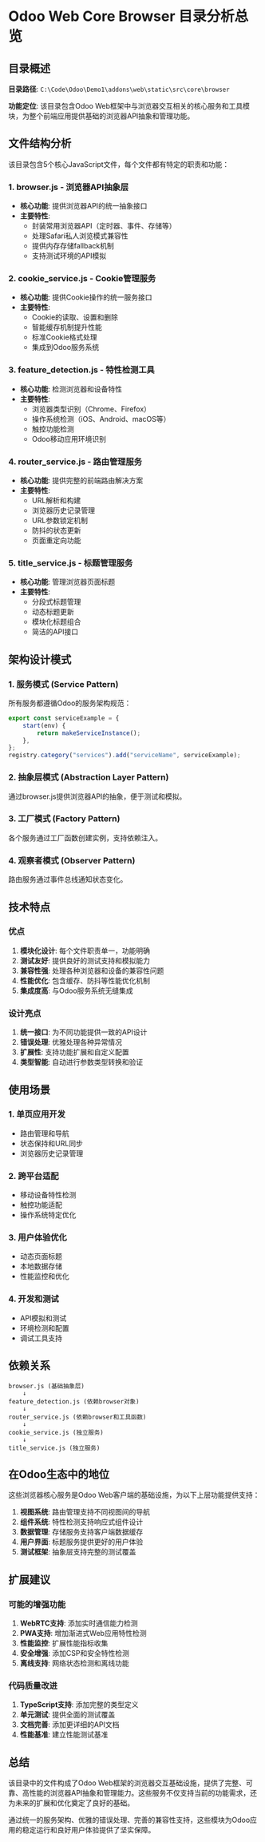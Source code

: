 # Odoo Web Core Browser 目录分析总览

## 目录概述

**目录路径**: `C:\Code\Odoo\Demo1\addons\web\static\src\core\browser`

**功能定位**: 该目录包含Odoo Web框架中与浏览器交互相关的核心服务和工具模块，为整个前端应用提供基础的浏览器API抽象和管理功能。

## 文件结构分析

该目录包含5个核心JavaScript文件，每个文件都有特定的职责和功能：

### 1. browser.js - 浏览器API抽象层
- **核心功能**: 提供浏览器API的统一抽象接口
- **主要特性**: 
  - 封装常用浏览器API（定时器、事件、存储等）
  - 处理Safari私人浏览模式兼容性
  - 提供内存存储fallback机制
  - 支持测试环境的API模拟

### 2. cookie_service.js - Cookie管理服务
- **核心功能**: 提供Cookie操作的统一服务接口
- **主要特性**:
  - Cookie的读取、设置和删除
  - 智能缓存机制提升性能
  - 标准Cookie格式处理
  - 集成到Odoo服务系统

### 3. feature_detection.js - 特性检测工具
- **核心功能**: 检测浏览器和设备特性
- **主要特性**:
  - 浏览器类型识别（Chrome、Firefox）
  - 操作系统检测（iOS、Android、macOS等）
  - 触控功能检测
  - Odoo移动应用环境识别

### 4. router_service.js - 路由管理服务
- **核心功能**: 提供完整的前端路由解决方案
- **主要特性**:
  - URL解析和构建
  - 浏览器历史记录管理
  - URL参数锁定机制
  - 防抖的状态更新
  - 页面重定向功能

### 5. title_service.js - 标题管理服务
- **核心功能**: 管理浏览器页面标题
- **主要特性**:
  - 分段式标题管理
  - 动态标题更新
  - 模块化标题组合
  - 简洁的API接口

## 架构设计模式

### 1. 服务模式 (Service Pattern)
所有服务都遵循Odoo的服务架构规范：
```javascript
export const serviceExample = {
    start(env) {
        return makeServiceInstance();
    },
};
registry.category("services").add("serviceName", serviceExample);
```

### 2. 抽象层模式 (Abstraction Layer Pattern)
通过browser.js提供浏览器API的抽象，便于测试和模拟。

### 3. 工厂模式 (Factory Pattern)
各个服务通过工厂函数创建实例，支持依赖注入。

### 4. 观察者模式 (Observer Pattern)
路由服务通过事件总线通知状态变化。

## 技术特点

### 优点
1. **模块化设计**: 每个文件职责单一，功能明确
2. **测试友好**: 提供良好的测试支持和模拟能力
3. **兼容性强**: 处理各种浏览器和设备的兼容性问题
4. **性能优化**: 包含缓存、防抖等性能优化机制
5. **集成度高**: 与Odoo服务系统无缝集成

### 设计亮点
1. **统一接口**: 为不同功能提供一致的API设计
2. **错误处理**: 优雅处理各种异常情况
3. **扩展性**: 支持功能扩展和自定义配置
4. **类型智能**: 自动进行参数类型转换和验证

## 使用场景

### 1. 单页应用开发
- 路由管理和导航
- 状态保持和URL同步
- 浏览器历史记录管理

### 2. 跨平台适配
- 移动设备特性检测
- 触控功能适配
- 操作系统特定优化

### 3. 用户体验优化
- 动态页面标题
- 本地数据存储
- 性能监控和优化

### 4. 开发和测试
- API模拟和测试
- 环境检测和配置
- 调试工具支持

## 依赖关系

```
browser.js (基础抽象层)
    ↓
feature_detection.js (依赖browser对象)
    ↓
router_service.js (依赖browser和工具函数)
    ↓
cookie_service.js (独立服务)
    ↓
title_service.js (独立服务)
```

## 在Odoo生态中的地位

这些浏览器核心服务是Odoo Web客户端的基础设施，为以下上层功能提供支持：

1. **视图系统**: 路由管理支持不同视图间的导航
2. **组件系统**: 特性检测支持响应式组件设计
3. **数据管理**: 存储服务支持客户端数据缓存
4. **用户界面**: 标题服务提供更好的用户体验
5. **测试框架**: 抽象层支持完整的测试覆盖

## 扩展建议

### 可能的增强功能
1. **WebRTC支持**: 添加实时通信能力检测
2. **PWA支持**: 增加渐进式Web应用特性检测
3. **性能监控**: 扩展性能指标收集
4. **安全增强**: 添加CSP和安全特性检测
5. **离线支持**: 网络状态检测和离线功能

### 代码质量改进
1. **TypeScript支持**: 添加完整的类型定义
2. **单元测试**: 提供全面的测试覆盖
3. **文档完善**: 添加更详细的API文档
4. **性能基准**: 建立性能测试基准

## 总结

该目录中的文件构成了Odoo Web框架的浏览器交互基础设施，提供了完整、可靠、高性能的浏览器API抽象和管理能力。这些服务不仅支持当前的功能需求，还为未来的扩展和优化奠定了良好的基础。

通过统一的服务架构、优雅的错误处理、完善的兼容性支持，这些模块为Odoo应用的稳定运行和良好用户体验提供了坚实保障。
